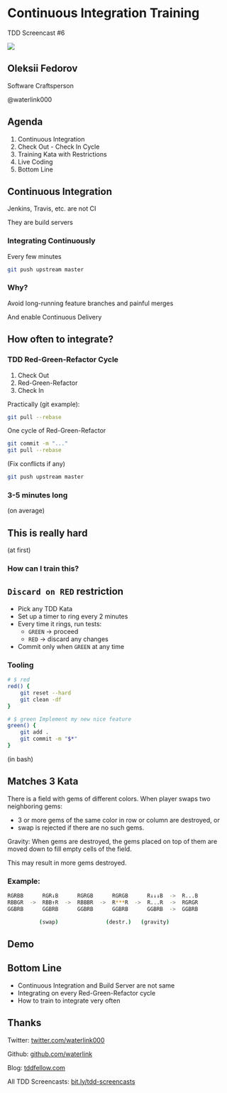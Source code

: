# Continuous Integration Training

TDD Screencast #6



<img src="../my-presentation-template/me.jpeg" class="photo-me">

## Oleksii Fedorov

Software Craftsperson

@waterlink000



## Agenda

1. Continuous Integration
2. Check Out - Check In Cycle
3. Training Kata with Restrictions
4. Live Coding
5. Bottom Line



## Continuous Integration

Jenkins, Travis, etc. are not CI

They are build servers


### Integrating Continuously

Every few minutes

```bash
git push upstream master
```


### Why?

Avoid long-running feature branches and painful merges

And enable Continuous Delivery



## How often to integrate?


### TDD Red-Green-Refactor Cycle

1. Check Out
2. Red-Green-Refactor
3. Check In


Practically (git example):

```bash
git pull --rebase
```

One cycle of Red-Green-Refactor

```bash
git commit -m "..."
git pull --rebase
```

(Fix conflicts if any)

```bash
git push upstream master
```


### 3-5 minutes long

(on average)



## This is really hard

(at first)


### How can I train this?



## `Discard on RED` restriction

- Pick any TDD Kata
- Set up a timer to ring every 2 minutes
- Every time it rings, run tests:
  - `GREEN` -> proceed
  - `RED` -> discard any changes
- Commit only when `GREEN` at any time


### Tooling

```bash
# $ red
red() {
	git reset --hard
	git clean -df
}

# $ green Implement my new nice feature
green() {
	git add .
	git commit -m "$*"
}
```

(in bash)



## Matches 3 Kata

There is a field with gems of different colors. When player swaps two neighboring gems:

- 3 or more gems of the same color in row or column are destroyed, or
- swap is rejected if there are no such gems.

Gravity: When gems are destroyed, the gems placed on top of them are moved down to fill empty cells of the field.

This may result in more gems destroyed.


### Example:

```bash
RGRBB      RGR↓B      RGRGB      RGRGB      R↓↓↓B  ->  R...B
RBBGR  ->  RBB↑R  ->  RBBBR  ->  R***R  ->  R...R  ->  RGRGR
GGBRB      GGBRB      GGBRB      GGBRB      GGBRB  ->  GGBRB

          (swap)               (destr.)   (gravity)
```



## Demo



## Bottom Line

- Continuous Integration and Build Server are not same
- Integrating on every Red-Green-Refactor cycle
- How to train to integrate very often



## Thanks

Twitter: [twitter.com/waterlink000](https://twitter.com/waterlink000)

Github: [github.com/waterlink](https://github.com/waterlink)

Blog: [tddfellow.com](http://tddfellow.com)

All TDD Screencasts: [bit.ly/tdd-screencasts](http://bit.ly/tdd-screencasts)
